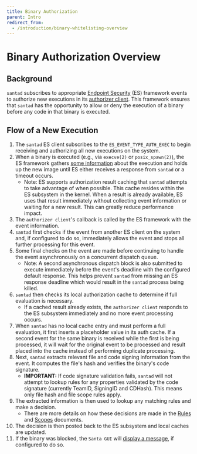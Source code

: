 ```yaml
---
title: Binary Authorization
parent: Intro
redirect_from:
  - /introduction/binary-whitelisting-overview
---
```


# Binary Authorization Overview

## Background

`santad` subscribes to appropriate
[Endpoint Security](https://developer.apple.com/documentation/endpointsecurity)
(ES) framework events to authorize new executions in its
[authorizer client](../binaries/santad.md#event-streams). This framework ensures
that `santad` has the opportunity to allow or deny the execution of a binary
before any code in that binary is executed.

## Flow of a New Execution

1.  The `santad` ES client subscribes to the `ES_EVENT_TYPE_AUTH_EXEC` to begin
    receiving and authorizing all new executions on the system.
1.  When a binary is executed (e.g., via `execve(2)` or `posix_spawn(2)`), the
    ES framework gathers
    [some information](https://developer.apple.com/documentation/endpointsecurity/es_event_exec_t)
    about the execution and holds up the new image until ES either receives a
    response from `santad` or a timeout occurs.
    *   Note: ES supports authorization result caching that `santad` attempts to
        take advantage of when possible. This cache resides within the ES
        subsystem in the kernel. When a result is already available, ES uses
        that result immediately without collecting event information or waiting
        for a new result. This can greatly reduce performance impact.
1.  The `authorizer client`'s callback is called by the ES framework with the
    event information.
1.  `santad` first checks if the event from another ES client on the system and,
    if configured to do so, immediately allows the event and stops all further
    processing for this event.
1.  Some final checks on the event are made before continuing to handle
    the event asynchronously on a concurrent dispatch queue.
    *   Note: A second asynchronous dispatch block is also submitted to execute
        immediately before the event's deadline with the configured default
        response. This helps prevent `santad` from missing an ES response
        deadline which would result in the `santad` process being killed.
1.  `santad` then checks its local authorization cache to determine if full
    evaluation is necessary.
    *   If a cached result already exists, the `authorizer client` responds to
        the ES subsystem immediately and no more event processing occurs.
1.  When `santad` has no local cache entry and must perform a full evaluation,
    it first inserts a placeholder value in its auth cache. If a second event
    for the same binary is received while the first is being processed, it will
    wait for the original event to be processed and result placed into the cache
    instead of performing duplicate processing.
1.  Next, `santad` extracts relevant file and code signing information from the
    event. It computes the file's hash and verifies the binary's code
    signature.
    *   **IMPORTANT:** If code signature validation fails, `santad` will not
        attempt to lookup rules for any properties validated by the code
        signature (currently TeamID, SigningID and CDHash). This means only file
        hash and file scope rules apply.
1.  The extracted information is then used to lookup any matching rules and make
    a decision.
    *   There are more details on how these decisions are made in the
        [Rules](../concepts/rules.md) and [Scopes](../concepts/scopes.md)
        documents.
1.  The decision is then posted back to the ES subsystem and local caches are
    updated.
1.  If the binary was blocked, the `Santa GUI` will
    [display a message](../binaries/santa-gui.md#blocked-executions), if
    configured to do so.
